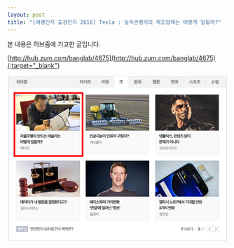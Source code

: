 ```yaml
---
layout: post
title: "[여행인지 출장인지 2016] Tesla : 실리콘밸리의 제조업체는 어떻게 일할까?"
---
```


본 내용은 허브줌에 기고한 글입니다.  

[http://hub.zum.com/banglab/4675](http://hub.zum.com/banglab/4675){:target="_blank"}   

<img class="alignnone size-full wp-image-58" src="https://raw.githubusercontent.com/midaeng/articles/gh-pages/images/blog/2016tesla.png"/>  

